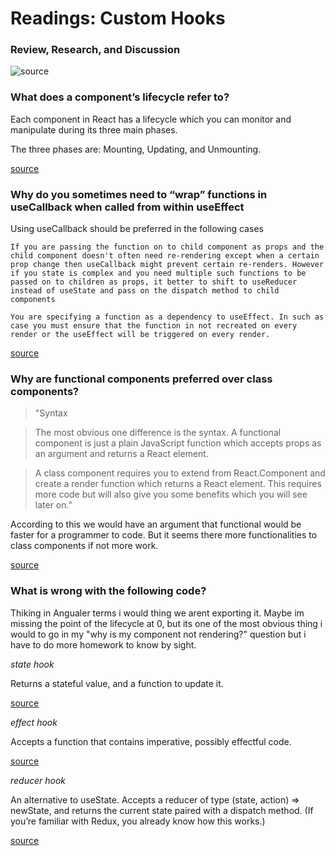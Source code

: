 # Readings: Custom Hooks

### Review, Research, and Discussion

![source](https://miro.medium.com/max/3280/1*uZ8WSki-46Kkls1TefrLIQ.jpeg)

### What does a component’s lifecycle refer to?

Each component in React has a lifecycle which you can monitor and manipulate during its three main phases.

The three phases are: Mounting, Updating, and Unmounting.

[source](https://www.w3schools.com/react/react_lifecycle.asp)

### Why do you sometimes need to “wrap” functions in useCallback when called from within useEffect

Using useCallback should be preferred in the following cases

    If you are passing the function on to child component as props and the child component doesn't often need re-rendering except when a certain prop change then useCallback might prevent certain re-renders. However if you state is complex and you need multiple such functions to be passed on to children as props, it better to shift to useReducer instead of useState and pass on the dispatch method to child components

    You are specifying a function as a dependency to useEffect. In such as case you must ensure that the function in not recreated on every render or the useEffect will be triggered on every render.

[source](https://stackoverflow.com/questions/57156582/should-i-wrap-all-functions-that-defined-in-component-in-usecallback)

### Why are functional components preferred over class components?

>"Syntax

>The most obvious one difference is the syntax. A functional component is just a plain JavaScript function which accepts props as an argument and returns a React element.

>A class component requires you to extend from React.Component and create a render function which returns a React element. This requires more code but will also give you some benefits which you will see later on."

According to this we would have an argument that functional would be faster for a programmer to code. But it seems there more functionalities to class components if not more work.

[source](https://medium.com/@Zwenza/functional-vs-class-components-in-react-231e3fbd7108)

### What is wrong with the following code?

Thiking in Angualer terms i would thing we arent exporting it. Maybe im missing the point of the lifecycle at 0, but its one of the most obvious thing i would to go in my "why is my component not rendering?" question but i have to do more homework to know by sight. 

*state hook*

Returns a stateful value, and a function to update it.

[source](https://reactjs.org/docs/hooks-reference.html)

*effect hook*

Accepts a function that contains imperative, possibly effectful code.

[source](https://reactjs.org/docs/hooks-reference.html)

*reducer hook*

An alternative to useState. Accepts a reducer of type (state, action) => newState, and returns the current state paired with a dispatch method. (If you’re familiar with Redux, you already know how this works.)

[source](https://reactjs.org/docs/hooks-reference.html)
